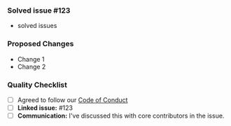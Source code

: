 ### Solved issue #123
- solved issues
<!-- Eg: Solved issue #5 to background not showing   -->
  
### Proposed Changes
- Change 1
- Change 2
<!-- Optional -- remove if not necessary-->

<!-- You can also add a screenshot -->

### Quality Checklist

- [ ] Agreed to follow our [Code of Conduct](https://github.com/GrayGalaxy/jiosaavn-downloader/blob/main/CODE_OF_CONDUCT.md)
- [ ] **Linked issue:** #123
- [ ] **Communication:** I've discussed this with core contributors in the issue. 